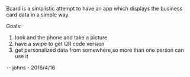 Bcard is a simplistic attempt to have an app which displays the 
business card data in a simple way. 

Goals:
1) look and the phone and take a picture
2) have a swipe to get QR code version
3) get personalized data from somewhere,so more than one person can use it

-- johns - 2016/4/16
